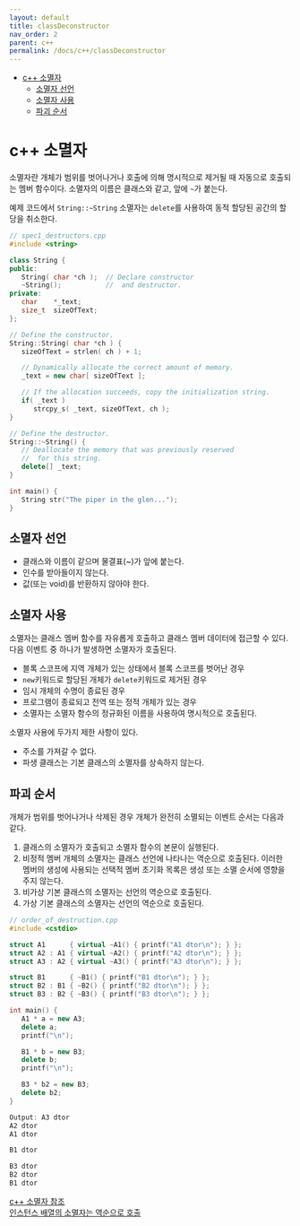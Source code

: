 ```yaml
---
layout: default
title: classDeconstructor
nav_order: 2
parent: c++ 
permalink: /docs/c++/classDeconstructor
---
```


* [c++ 소멸자](#c-소멸자)
  * [소멸자 선언](#소멸자-선언)
  * [소멸자 사용](#소멸자-사용)
  * [파괴 순서](#파괴-순서)

# c++ 소멸자

소멸자란 개체가 범위를 벗어나거나 호출에 의해 명시적으로 제거될 때 자동으로 호출되는 멤버 함수이다. 소멸자의 이름은 클래스와 같고, 앞에 `~`가 붙는다.  

예제 코드에서 `String::~String` 소멸자는 `delete`를 사용하여 동적 할당된 공간의 할당을 취소한다.

```cpp
// spec1_destructors.cpp
#include <string>

class String {
public:
   String( char *ch );  // Declare constructor
   ~String();           //  and destructor.
private:
   char    *_text;
   size_t  sizeOfText;
};

// Define the constructor.
String::String( char *ch ) {
   sizeOfText = strlen( ch ) + 1;

   // Dynamically allocate the correct amount of memory.
   _text = new char[ sizeOfText ];

   // If the allocation succeeds, copy the initialization string.
   if( _text )
      strcpy_s( _text, sizeOfText, ch );
}

// Define the destructor.
String::~String() {
   // Deallocate the memory that was previously reserved
   //  for this string.
   delete[] _text;
}

int main() {
   String str("The piper in the glen...");
}
```

## 소멸자 선언

- 클래스와 이름이 같으며 물결표(~)가 앞에 붙는다.
- 인수를 받아들이지 않는다.
- 값(또는 void)를 반환하지 않아야 한다.

## 소멸자 사용

소멸자는 클래스 멤버 함수를 자유롭게 호출하고 클래스 멤버 데이터에 접근할 수 있다.  
다음 이벤트 중 하나가 발생하면 소멸자가 호출된다.  

- 블록 스코프에 지역 개체가 있는 상태에서 블록 스코프를 벗어난 경우
- `new`키워드로 할당된 개체가 `delete`키워드로 제거된 경우
- 임시 개체의 수명이 종료된 경우
- 프로그램이 종료되고 전역 또는 정적 개체가 있는 경우
- 소멸자는 소멸자 함수의 정규화된 이름을 사용하여 명시적으로 호출된다.  

소멸자 사용에 두가지 제한 사항이 있다.

- 주소를 가져갈 수 없다.
- 파생 클래스는 기본 클래스의 소멸자를 상속하지 않는다.

## 파괴 순서

개체가 범위를 벗어나거나 삭제된 경우 개체가 완전히 소멸되는 이벤트 순서는 다음과 같다.

1. 클래스의 소멸자가 호출되고 소멸자 함수의 본문이 실행된다.
2. 비정적 멤버 개체의 소멸자는 클래스 선언에 나타나는 역순으로 호출된다. 이러한 멤버의 생성에 사용되는 선택적 멤버 초기화 목록은 생성 또는 소멸 순서에 영향을 주지 않는다.
3. 비가상 기본 클래스의 소멸자는 선언의 역순으로 호출된다.
4. 가상 기본 클래스의 소멸자는 선언의 역순으로 호출된다.

```cpp
// order_of_destruction.cpp
#include <cstdio>

struct A1      { virtual ~A1() { printf("A1 dtor\n"); } };
struct A2 : A1 { virtual ~A2() { printf("A2 dtor\n"); } };
struct A3 : A2 { virtual ~A3() { printf("A3 dtor\n"); } };

struct B1      { ~B1() { printf("B1 dtor\n"); } };
struct B2 : B1 { ~B2() { printf("B2 dtor\n"); } };
struct B3 : B2 { ~B3() { printf("B3 dtor\n"); } };

int main() {
   A1 * a = new A3;
   delete a;
   printf("\n");

   B1 * b = new B3;
   delete b;
   printf("\n");

   B3 * b2 = new B3;
   delete b2;
}

Output: A3 dtor
A2 dtor
A1 dtor

B1 dtor

B3 dtor
B2 dtor
B1 dtor
```

[c++ 소멸자 참조](https://docs.microsoft.com/en-us/cpp/cpp/destructors-cpp?view=msvc-170)  
[인스턴스 배열의 소멸자는 역순으로 호출](https://stackoverflow.com/questions/31101854/order-of-destruction-for-stack-heap-allocated-arrays/31102112)
